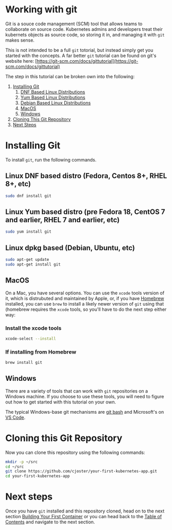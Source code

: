 # Working with git

Git is a souce code management (SCM) tool that allows teams
to collaborate on source code. Kubernetes admins and developers
treat their kubernets objects as source code, so storing it in,
and managing it with `git` makes sense.

This is not intended to be a full `git` totorial, but instead
simply get you started with the concepts. A far better `git` tutorial
can be found on git's website here: [https://git-scm.com/docs/gittutorial](https://git-scm.com/docs/gittutorial)

The step in this tutorial can be broken own into the following:

1. [Installing Git](#installing-git)
    1. [DNF Based Linux Distributions](#installing-dnf)
    2. [Yum Based Linux Distributions](#installing-yum)
    3. [Debian Based Linux Distributions](#installing-deb)
    4. [MacOS](#macos)
    5. [Windows](#windows)
2. [Cloning This Git Repository](#cloning-this-git-repository) 
3. [Next Steps](#next-steps)

# Installing Git

To install `git`, run the following commands. 

## Linux DNF based distro (Fedora, Centos 8+, RHEL 8+, etc)

<a name="installing-dnf"></a>

```bash
sudo dnf install git
```
## Linux Yum based distro (pre Fedora 18, CentOS 7 and earlier, RHEL 7 and earlier, etc)

<a name="installing-yum"></a>

```bash
sudo yum install git
```

## Linux dpkg based (Debian, Ubuntu, etc)

<a name="installing-deb"></a>

```bash
sudo apt-get update
sudo apt-get install git
```

## MacOS

On a Mac, you have several options. You can use the `xcode` tools version of it,
which is distrubuted and maintained by Apple, or, if you have [Homebrew](https://docs.brew.sh/Installation)
installed, you can use `brew` to install a likely newer version of `git` using
that (homebrew requires the `xcode` tools, so you'll have to do the next step
either way:

### Install the xcode tools

```bash
xcode-select --install
```

### If installing from Homebrew

```bash
brew install git
```

## Windows

There are a variety of tools that can work with `git` repositories
on a Windows machine. If you choose to use these tools, you will
need to figure out how to get started with this tutorial on your
own.

The typical Windows-base git mechanisms are [git bash](https://git-scm.com/download/win)
and Microsoft's on [VS Code](https://code.visualstudio.com/download).

# Cloning this Git Repository

Now you can clone this repository using the following commands:

```bash
mkdir -p ~/src
cd ~/src
git clone https://github.com/cjoster/your-first-kubernetes-app.git
cd your-first-kubernetes-app
```

# Next steps

Once you have `git` installed and this repository cloned, head on to the next section [Building Your First Container](../02-Building-Your-First-Container)
or you can head back to the [Table of Contents](../../../) and navigate to the next section.
